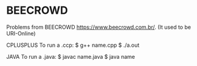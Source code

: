 # BEECROWD
Problems from BEECROWD https://www.beecrowd.com.br/. (It used to be URI-Online)


CPLUSPLUS
To run a .ccp:
$ g++ name.cpp 
$ ./a.out

JAVA
To run a .java:
$ javac name.java
$ java name